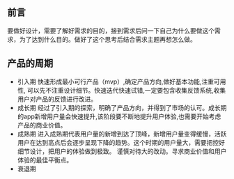 ## 前言
要做好设计，需要了解好需求的目的，接到需求后问一下自己为什么要做这个需求，为了达到什么目的。做好了这个思考后结合需求主题再想怎么做。

## 产品的周期
- 引入期
  快速形成最小可行产品（mvp）,确定产品方向,做好基本功能,注重可用性,
  可以先不注重设计细节。快速迭代快速试错,一定要包含收集反馈系统,收集用户对产品的反馈进行改进。
- 成长期
  经过了引入期的探索，明确了产品方向，并得到了市场的认可。成长期的app新增用户量会快速提升,该阶段要不断地提升用户体验,也需要开始考虑产品的商业价值。
- 成熟期
  进入成熟期代表用户量的新增到达了顶峰，新增用户量变得缓慢，活跃用户在达到高点后会逐步呈现下降的趋势。这个时期的用户量大，需要把控好细节设计，把用户的体验做到极致。
  谨慎对待大的改动。寻求商业价值和用户体验的最佳平衡点。
- 衰退期
  
